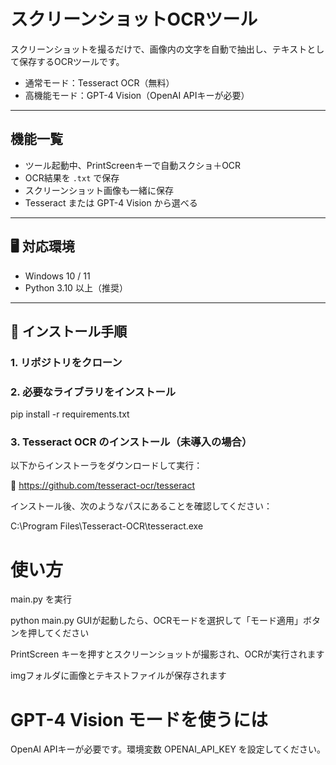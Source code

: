 # スクリーンショットOCRツール

スクリーンショットを撮るだけで、画像内の文字を自動で抽出し、テキストとして保存するOCRツールです。

-  通常モード：Tesseract OCR（無料）
-  高機能モード：GPT-4 Vision（OpenAI APIキーが必要）

---

## 機能一覧

- ツール起動中、PrintScreenキーで自動スクショ＋OCR
- OCR結果を `.txt` で保存
- スクリーンショット画像も一緒に保存
- Tesseract または GPT-4 Vision から選べる

---

## 🖥 対応環境

- Windows 10 / 11
- Python 3.10 以上（推奨）

---

## 🔧 インストール手順

### 1. リポジトリをクローン

### 2. 必要なライブラリをインストール
pip install -r requirements.txt
### 3. Tesseract OCR のインストール（未導入の場合）
以下からインストーラをダウンロードして実行：

🔗 https://github.com/tesseract-ocr/tesseract

インストール後、次のようなパスにあることを確認してください：

C:\Program Files\Tesseract-OCR\tesseract.exe

# 使い方
main.py を実行

python main.py
GUIが起動したら、OCRモードを選択して「モード適用」ボタンを押してください

PrintScreen キーを押すとスクリーンショットが撮影され、OCRが実行されます

imgフォルダに画像とテキストファイルが保存されます

# GPT-4 Vision モードを使うには
OpenAI APIキーが必要です。環境変数 OPENAI_API_KEY を設定してください。

